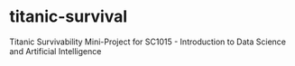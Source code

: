 # titanic-survival
Titanic Survivability Mini-Project for SC1015 - Introduction to Data Science and Artificial Intelligence
